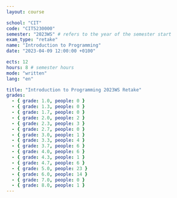 ```yaml
---
layout: course

school: "CIT"
code: "CIT5230000"
semester: "2023WS" # refers to the year of the semester start
exam_type: "retake"
name: "Introduction to Programming"
date: "2023-04-09 12:00:00 +0100"

ects: 12
hours: 8 # semester hours
mode: "written"
lang: "en"

title: "Introduction to Programming 2023WS Retake"
grades:
  - { grade: 1.0, people: 0 }
  - { grade: 1.3, people: 0 }
  - { grade: 1.7, people: 0 }
  - { grade: 2.0, people: 2 }
  - { grade: 2.3, people: 3 }
  - { grade: 2.7, people: 0 }
  - { grade: 3.0, people: 1 }
  - { grade: 3.3, people: 4 }
  - { grade: 3.7, people: 6 }
  - { grade: 4.0, people: 6 }
  - { grade: 4.3, people: 1 }
  - { grade: 4.7, people: 6 }
  - { grade: 5.0, people: 23 }
  - { grade: 6.0, people: 14 }
  - { grade: 7.0, people: 0 }
  - { grade: 8.0, people: 1 }
---
```


<remove or replace with any comments you have>
